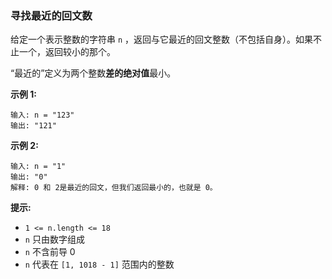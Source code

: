 ### 寻找最近的回文数 ###
给定一个表示整数的字符串 `n` ，返回与它最近的回文整数（不包括自身）。如果不止一个，返回较小的那个。

“最近的”定义为两个整数**差的绝对值**最小。



**示例 1:**

```
输入: n = "123"
输出: "121"
```

**示例 2:**

```
输入: n = "1"
输出: "0"
解释: 0 和 2是最近的回文，但我们返回最小的，也就是 0。
```



**提示:**

* `1 <= n.length <= 18`
* `n` 只由数字组成
* `n` 不含前导 0
* `n` 代表在 `[1, 1018 - 1]` 范围内的整数

